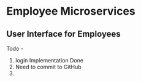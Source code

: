 # Employee Microservices 
## User Interface for Employees

Todo -
1. login Implementation Done 
2. Need to commit to GitHub 
3. 

